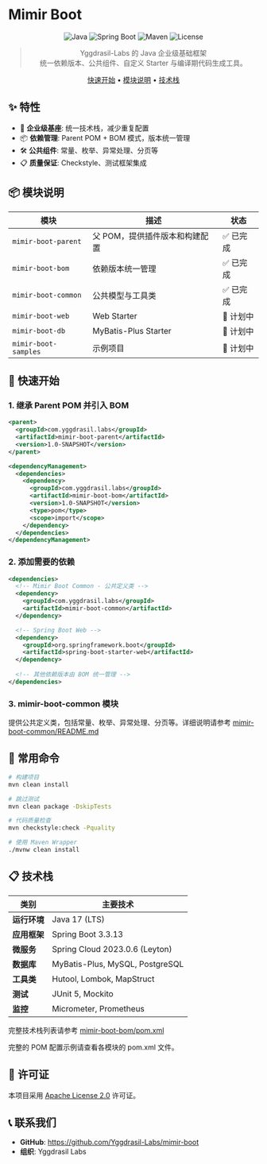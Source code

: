 # Mimir Boot

<div align="center">

![Java](https://img.shields.io/badge/Java-17-orange.svg)
![Spring Boot](https://img.shields.io/badge/Spring%20Boot-3.3.13-brightgreen.svg)
![Maven](https://img.shields.io/badge/Maven-3.9.9-blue.svg)
![License](https://img.shields.io/badge/License-Apache%202.0-blue.svg)

> Yggdrasil-Labs 的 Java 企业级基础框架  
> 统一依赖版本、公共组件、自定义 Starter 与编译期代码生成工具。

[快速开始](#-快速开始) • [模块说明](#-模块说明) • [技术栈](#-技术栈)

</div>

## ✨ 特性

- 🎯 **企业级基座**: 统一技术栈，减少重复配置
- 📦 **依赖管理**: Parent POM + BOM 模式，版本统一管理
- 🛠️ **公共组件**: 常量、枚举、异常处理、分页等
- 📋 **质量保证**: Checkstyle、测试框架集成

## 📦 模块说明

| 模块 | 描述 | 状态 |
|------|------|------|
| `mimir-boot-parent` | 父 POM，提供插件版本和构建配置 | ✅ 已完成 |
| `mimir-boot-bom` | 依赖版本统一管理 | ✅ 已完成 |
| `mimir-boot-common` | 公共模型与工具类 | ✅ 已完成 |
| `mimir-boot-web` | Web Starter | 🚧 计划中 |
| `mimir-boot-db` | MyBatis-Plus Starter | 🚧 计划中 |
| `mimir-boot-samples` | 示例项目 | 🚧 计划中 |

## 🚀 快速开始

### 1. 继承 Parent POM 并引入 BOM

```xml
<parent>
  <groupId>com.yggdrasil.labs</groupId>
  <artifactId>mimir-boot-parent</artifactId>
  <version>1.0-SNAPSHOT</version>
</parent>

<dependencyManagement>
  <dependencies>
    <dependency>
      <groupId>com.yggdrasil.labs</groupId>
      <artifactId>mimir-boot-bom</artifactId>
      <version>1.0-SNAPSHOT</version>
      <type>pom</type>
      <scope>import</scope>
    </dependency>
  </dependencies>
</dependencyManagement>
```

### 2. 添加需要的依赖

```xml
<dependencies>
  <!-- Mimir Boot Common - 公共定义类 -->
  <dependency>
    <groupId>com.yggdrasil.labs</groupId>
    <artifactId>mimir-boot-common</artifactId>
  </dependency>

  <!-- Spring Boot Web -->
  <dependency>
    <groupId>org.springframework.boot</groupId>
    <artifactId>spring-boot-starter-web</artifactId>
  </dependency>
  
  <!-- 其他依赖版本由 BOM 统一管理 -->
</dependencies>
```

### 3. mimir-boot-common 模块

提供公共定义类，包括常量、枚举、异常处理、分页等。详细说明请参考 [mimir-boot-common/README.md](mimir-boot-common/README.md)

## 🔧 常用命令

```bash
# 构建项目
mvn clean install

# 跳过测试
mvn clean package -DskipTests

# 代码质量检查
mvn checkstyle:check -Pquality

# 使用 Maven Wrapper
./mvnw clean install
```

## 📋 技术栈

| 类别 | 主要技术 |
|------|---------|
| **运行环境** | Java 17 (LTS) |
| **应用框架** | Spring Boot 3.3.13 |
| **微服务** | Spring Cloud 2023.0.6 (Leyton) |
| **数据库** | MyBatis-Plus, MySQL, PostgreSQL |
| **工具类** | Hutool, Lombok, MapStruct |
| **测试** | JUnit 5, Mockito |
| **监控** | Micrometer, Prometheus |

完整技术栈列表请参考 [mimir-boot-bom/pom.xml](mimir-boot-bom/pom.xml)

完整的 POM 配置示例请查看各模块的 pom.xml 文件。

## 📄 许可证

本项目采用 [Apache License 2.0](LICENSE) 许可证。

## 📞 联系我们

- **GitHub**: https://github.com/Yggdrasil-Labs/mimir-boot
- **组织**: Yggdrasil Labs